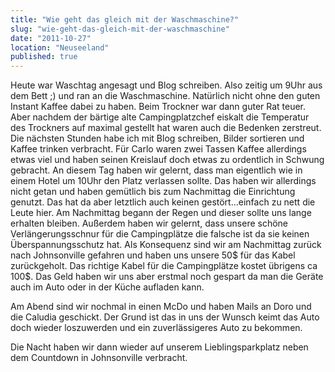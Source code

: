 ```yaml
---
title: "Wie geht das gleich mit der Waschmaschine?"
slug: "wie-geht-das-gleich-mit-der-waschmaschine"
date: "2011-10-27"
location: "Neuseeland"
published: true
---
```


Heute war Waschtag angesagt und Blog schreiben. Also zeitig um 9Uhr aus dem Bett ;) und ran an die Waschmaschine. Natürlich nicht ohne den guten Instant Kaffee dabei zu haben. Beim Trockner war dann guter Rat teuer. Aber nachdem der bärtige alte Campingplatzchef eiskalt die Temperatur des Trockners auf maximal gestellt hat waren auch die Bedenken zerstreut. Die nächsten Stunden habe ich mit Blog schreiben, Bilder sortieren und Kaffee trinken verbracht. Für Carlo waren zwei Tassen Kaffee allerdings etwas viel und haben seinen Kreislauf doch etwas zu ordentlich in Schwung gebracht. An diesem Tag haben wir gelernt, dass man eigentlich wie in einem Hotel um 10Uhr den Platz verlassen sollte. Das haben wir allerdings nicht getan und haben gemütlich bis zum Nachmittag die Einrichtung genutzt. Das hat da aber letztlich auch keinen gestört...einfach zu nett die Leute hier. Am Nachmittag begann der Regen und dieser sollte uns lange erhalten bleiben. Außerdem haben wir gelernt, dass unsere schöne Verlängerungsschnur für die Campingplätze die falsche ist da sie keinen Überspannungsschutz hat. Als Konsequenz sind wir am Nachmittag zurück nach Johnsonville gefahren und haben uns unsere 50$ für das Kabel zurückgeholt. Das richtige Kabel für die Campingplätze kostet übrigens ca 100$. Das Geld haben wir uns aber erstmal noch gespart da man die Geräte auch im Auto oder in der Küche aufladen kann.

Am Abend sind wir nochmal in einen McDo und haben Mails an Doro und die Caludia geschickt. Der Grund ist das in uns der Wunsch keimt das Auto doch wieder loszuwerden und ein zuverlässigeres Auto zu bekommen.

Die Nacht haben wir dann wieder auf unserem Lieblingsparkplatz neben dem Countdown in Johnsonville verbracht.
